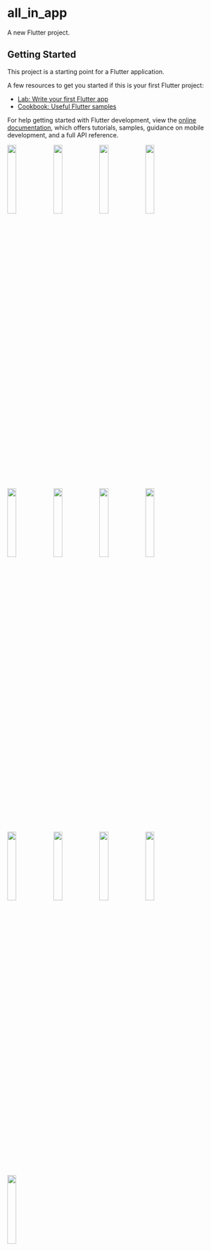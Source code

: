 # all_in_app

A new Flutter project.

## Getting Started

This project is a starting point for a Flutter application.

A few resources to get you started if this is your first Flutter project:

- [Lab: Write your first Flutter app](https://docs.flutter.dev/get-started/codelab)
- [Cookbook: Useful Flutter samples](https://docs.flutter.dev/cookbook)

For help getting started with Flutter development, view the
[online documentation](https://docs.flutter.dev/), which offers tutorials,
samples, guidance on mobile development, and a full API reference.



<p>
  <img src="https://user-images.githubusercontent.com/113762162/228716092-2612d791-bd90-484b-b0ca-247a63391b8d.png" hight="20%" width="20%">
  <img src="https://user-images.githubusercontent.com/113762162/228716101-4b09ddb3-5607-4297-be18-2f3158cf861c.png" hight="20%" width="20%">
  <img src="https://user-images.githubusercontent.com/113762162/228716108-5cabae66-5ced-448b-8c06-8661259277fa.png" hight="20%" width="20%">
  <img src="https://user-images.githubusercontent.com/113762162/228716123-a3a12dd6-f774-489b-a238-18565107fd50.png" hight="20%" width="20%">
  <img src="https://user-images.githubusercontent.com/113762162/228716249-14ad4c18-a246-45b5-8b52-20a19b8e32a5.png" hight="20%" width="20%">
  <img src="https://user-images.githubusercontent.com/113762162/228716256-cb1815cc-85d2-4065-86b2-2185b41482ce.png" hight="20%" width="20%">
  <img src="https://user-images.githubusercontent.com/113762162/228716264-78a40e72-e6db-4e4d-955a-a0e341056840.png" hight="20%" width="20%">
  <img src="https://user-images.githubusercontent.com/113762162/228716281-ef40d77f-a7c0-4ab6-b67c-5ae953e9c689.png" hight="20%" width="20%">
  <img src="https://user-images.githubusercontent.com/113762162/228716300-cc9f2613-9afe-4434-96a7-edc62bc8708b.png" hight="20%" width="20%">
  <img src="https://user-images.githubusercontent.com/113762162/228716304-2d24eb01-d685-4373-beb9-74579896eea3.png" hight="20%" width="20%">
  <img src="https://user-images.githubusercontent.com/113762162/228716316-2573ee53-255b-48f9-bb28-c03afb69e306.png" hight="20%" width="20%">
  <img src="https://user-images.githubusercontent.com/113762162/228716328-d9b2fc58-0128-4451-9915-e81b3beed1d2.png" hight="20%" width="20%">
  <img src="https://user-images.githubusercontent.com/113762162/228716335-b73870ff-2f33-4783-a765-fe41e572fce3.png" hight="20%" width="20%">
</p>
